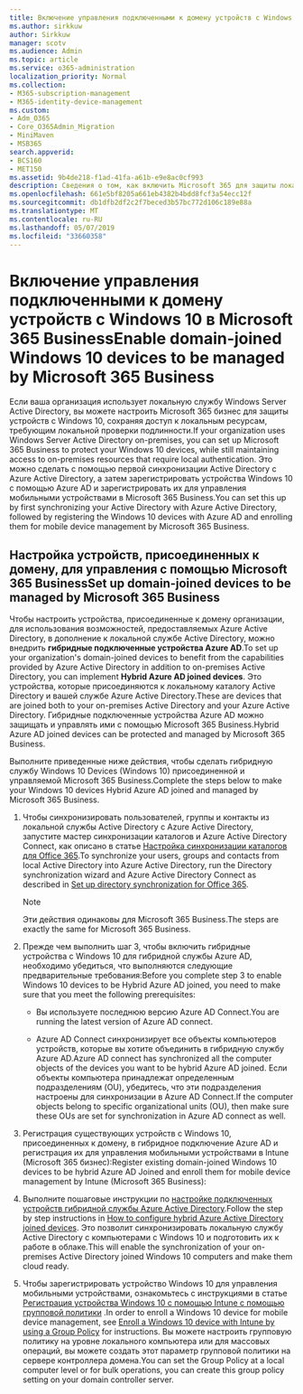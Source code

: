 ```yaml
---
title: Включение управления подключенными к домену устройств с Windows 10 в Microsoft 365 Business
ms.author: sirkkuw
author: Sirkkuw
manager: scotv
ms.audience: Admin
ms.topic: article
ms.service: o365-administration
localization_priority: Normal
ms.collection:
- M365-subscription-management
- M365-identity-device-management
ms.custom:
- Adm_O365
- Core_O365Admin_Migration
- MiniMaven
- MSB365
search.appverid:
- BCS160
- MET150
ms.assetid: 9b4de218-f1ad-41fa-a61b-e9e8ac0cf993
description: Сведения о том, как включить Microsoft 365 для защиты локальных подключенных устройств AD к Windows 10.
ms.openlocfilehash: 661e5bf8205a661eb4382b4bdd8fcf3a54ecc12f
ms.sourcegitcommit: db1dfb2df2c2f7beced3b57bc772d106c189e88a
ms.translationtype: MT
ms.contentlocale: ru-RU
ms.lasthandoff: 05/07/2019
ms.locfileid: "33660358"
---
```

# <a name="enable-domain-joined-windows-10-devices-to-be-managed-by-microsoft-365-business"></a><span data-ttu-id="be702-103">Включение управления подключенными к домену устройств с Windows 10 в Microsoft 365 Business</span><span class="sxs-lookup"><span data-stu-id="be702-103">Enable domain-joined Windows 10 devices to be managed by Microsoft 365 Business</span></span>

<span data-ttu-id="be702-104">Если ваша организация использует локальную службу Windows Server Active Directory, вы можете настроить Microsoft 365 бизнес для защиты устройств с Windows 10, сохраняя доступ к локальным ресурсам, требующим локальной проверки подлинности.</span><span class="sxs-lookup"><span data-stu-id="be702-104">If your organization uses Windows Server Active Directory on-premises, you can set up Microsoft 365 Business to protect your Windows 10 devices, while still maintaining access to on-premises resources that require local authentication.</span></span> <span data-ttu-id="be702-105">Это можно сделать с помощью первой синхронизации Active Directory с Azure Active Directory, а затем зарегистрировать устройства Windows 10 с помощью Azure AD и зарегистрировать их для управления мобильными устройствами в Microsoft 365 Business.</span><span class="sxs-lookup"><span data-stu-id="be702-105">You can set this up by first synchronizing your Active Directory with Azure Active Directory, followed by registering the Windows 10 devices with Azure AD and enrolling them for mobile device management by Microsoft 365 Business.</span></span>
  
## <a name="set-up-domain-joined-devices-to-be-managed-by-microsoft-365-business"></a><span data-ttu-id="be702-106">Настройка устройств, присоединенных к домену, для управления с помощью Microsoft 365 Business</span><span class="sxs-lookup"><span data-stu-id="be702-106">Set up domain-joined devices to be managed by Microsoft 365 Business</span></span>

<span data-ttu-id="be702-107">Чтобы настроить устройства, присоединенные к домену организации, для использования возможностей, предоставляемых Azure Active Directory, в дополнение к локальной службе Active Directory, можно внедрить **гибридные подключенные устройства Azure AD**.</span><span class="sxs-lookup"><span data-stu-id="be702-107">To set up your organization's domain-joined devices to benefit from the capabilities provided by Azure Active Directory in addition to on-premises Active Directory, you can implement **Hybrid Azure AD joined devices**.</span></span> <span data-ttu-id="be702-108">Это устройства, которые присоединяются к локальному каталогу Active Directory и вашей службе Azure Active Directory.</span><span class="sxs-lookup"><span data-stu-id="be702-108">These are devices that are joined both to your on-premises Active Directory and your Azure Active Directory.</span></span> <span data-ttu-id="be702-109">Гибридные подключенные устройства Azure AD можно защищать и управлять ими с помощью Microsoft 365 Business.</span><span class="sxs-lookup"><span data-stu-id="be702-109">Hybrid Azure AD joined devices can be protected and managed by Microsoft 365 Business.</span></span> 
  
<span data-ttu-id="be702-110">Выполните приведенные ниже действия, чтобы сделать гибридную службу Windows 10 Devices (Windows 10) присоединенной и управляемой Microsoft 365 Business.</span><span class="sxs-lookup"><span data-stu-id="be702-110">Complete the steps below to make your Windows 10 devices Hybrid Azure AD joined and managed by Microsoft 365 Business.</span></span>
  
1. <span data-ttu-id="be702-111">Чтобы синхронизировать пользователей, группы и контакты из локальной службы Active Directory с Azure Active Directory, запустите мастер синхронизации каталогов и Azure Active Directory Connect, как описано в статье [Настройка синхронизации каталогов для Office 365](https://support.office.com/article/1b3b5318-6977-42ed-b5c7-96fa74b08846).</span><span class="sxs-lookup"><span data-stu-id="be702-111">To synchronize your users, groups and contacts from local Active Directory into Azure Active Directory, run the Directory synchronization wizard and Azure Active Directory Connect as described in [Set up directory synchronization for Office 365](https://support.office.com/article/1b3b5318-6977-42ed-b5c7-96fa74b08846).</span></span>
    
    > [!NOTE]
    > <span data-ttu-id="be702-112">Эти действия одинаковы для Microsoft 365 Business.</span><span class="sxs-lookup"><span data-stu-id="be702-112">The steps are exactly the same for Microsoft 365 Business.</span></span> 
  
2. <span data-ttu-id="be702-113">Прежде чем выполнить шаг 3, чтобы включить гибридные устройства с Windows 10 для гибридной службы Azure AD, необходимо убедиться, что выполняются следующие предварительные требования:</span><span class="sxs-lookup"><span data-stu-id="be702-113">Before you complete step 3 to enable Windows 10 devices to be Hybrid Azure AD joined, you need to make sure that you meet the following prerequisites:</span></span>

   - <span data-ttu-id="be702-114">Вы используете последнюю версию Azure AD Connect.</span><span class="sxs-lookup"><span data-stu-id="be702-114">You are running the latest version of Azure AD connect.</span></span>

   - <span data-ttu-id="be702-115">Azure AD Connect синхронизирует все объекты компьютеров устройств, которые вы хотите объединить в гибридную службу Azure AD.</span><span class="sxs-lookup"><span data-stu-id="be702-115">Azure AD connect has synchronized all the computer objects of the devices you want to be hybrid Azure AD joined.</span></span> <span data-ttu-id="be702-116">Если объекты компьютера принадлежат определенным подразделениям (OU), убедитесь, что эти подразделения настроены для синхронизации в Azure AD Connect.</span><span class="sxs-lookup"><span data-stu-id="be702-116">If the computer objects belong to specific organizational units (OU), then make sure these OUs are set for synchronization in Azure AD connect as well.</span></span>
    
3. <span data-ttu-id="be702-117">Регистрация существующих устройств с Windows 10, присоединенных к домену, в гибридное подключение Azure AD и регистрация их для управления мобильными устройствами в Intune (Microsoft 365 бизнес):</span><span class="sxs-lookup"><span data-stu-id="be702-117">Register existing domain-joined Windows 10 devices to be hybrid Azure AD Joined and enroll them for mobile device management by Intune (Microsoft 365 Business):</span></span>
    
4. <span data-ttu-id="be702-118">Выполните пошаговые инструкции по [настройке подключенных устройств гибридной службы Azure Active Directory](https://go.microsoft.com/fwlink/p/?linkid=872870).</span><span class="sxs-lookup"><span data-stu-id="be702-118">Follow the step by step instructions in [How to configure hybrid Azure Active Directory joined devices](https://go.microsoft.com/fwlink/p/?linkid=872870).</span></span> <span data-ttu-id="be702-119">Это позволит синхронизировать локальную службу Active Directory с компьютерами с Windows 10 и подготовить их к работе в облаке.</span><span class="sxs-lookup"><span data-stu-id="be702-119">This will enable the synchronization of your on-premises Active Directory joined Windows 10 computers and make them cloud ready.</span></span>
    
5. <span data-ttu-id="be702-120">Чтобы зарегистрировать устройство Windows 10 для управления мобильными устройствами, ознакомьтесь с инструкциями в статье [Регистрация устройства Windows 10 с помощью Intune с помощью групповой политики](https://go.microsoft.com/fwlink/p/?linkid=872871) .</span><span class="sxs-lookup"><span data-stu-id="be702-120">In order to enroll a Windows 10 device for mobile device management, see [Enroll a Windows 10 device with Intune by using a Group Policy](https://go.microsoft.com/fwlink/p/?linkid=872871) for instructions.</span></span> <span data-ttu-id="be702-121">Вы можете настроить групповую политику на уровне локального компьютера или для массовых операций, вы можете создать этот параметр групповой политики на сервере контроллера домена.</span><span class="sxs-lookup"><span data-stu-id="be702-121">You can set the Group Policy at a local computer level or for bulk operations, you can create this group policy setting on your domain controller server.</span></span>